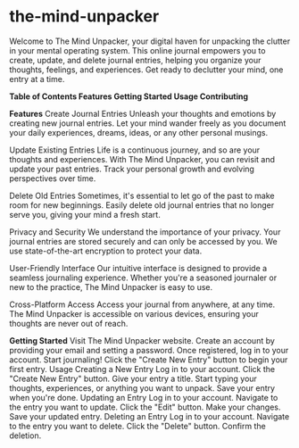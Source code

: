 # the-mind-unpacker

Welcome to The Mind Unpacker, your digital haven for unpacking the clutter in your mental operating system. This online journal empowers you to create, update, and delete journal entries, helping you organize your thoughts, feelings, and experiences. Get ready to declutter your mind, one entry at a time.

**Table of Contents
Features
Getting Started
Usage
Contributing**

**Features**
Create Journal Entries
Unleash your thoughts and emotions by creating new journal entries. Let your mind wander freely as you document your daily experiences, dreams, ideas, or any other personal musings.

Update Existing Entries
Life is a continuous journey, and so are your thoughts and experiences. With The Mind Unpacker, you can revisit and update your past entries. Track your personal growth and evolving perspectives over time.

Delete Old Entries
Sometimes, it's essential to let go of the past to make room for new beginnings. Easily delete old journal entries that no longer serve you, giving your mind a fresh start.

Privacy and Security
We understand the importance of your privacy. Your journal entries are stored securely and can only be accessed by you. We use state-of-the-art encryption to protect your data.

User-Friendly Interface
Our intuitive interface is designed to provide a seamless journaling experience. Whether you're a seasoned journaler or new to the practice, The Mind Unpacker is easy to use.

Cross-Platform Access
Access your journal from anywhere, at any time. The Mind Unpacker is accessible on various devices, ensuring your thoughts are never out of reach.

**Getting Started**
Visit The Mind Unpacker website.
Create an account by providing your email and setting a password.
Once registered, log in to your account.
Start journaling! Click the "Create New Entry" button to begin your first entry.
Usage
Creating a New Entry
Log in to your account.
Click the "Create New Entry" button.
Give your entry a title.
Start typing your thoughts, experiences, or anything you want to unpack.
Save your entry when you're done.
Updating an Entry
Log in to your account.
Navigate to the entry you want to update.
Click the "Edit" button.
Make your changes.
Save your updated entry.
Deleting an Entry
Log in to your account.
Navigate to the entry you want to delete.
Click the "Delete" button.
Confirm the deletion.
